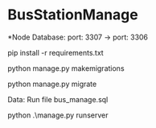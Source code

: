 # BusStationManage

*Node Database: port: 3307 -> port: 3306


pip install -r requirements.txt

python manage.py makemigrations 

python manage.py migrate

Data: Run file bus_manage.sql

python .\manage.py runserver 
